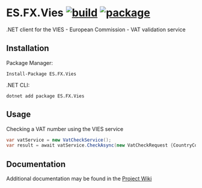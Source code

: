 [package-url]:   https://www.nuget.org/packages/ES.FX.Vies
[package-image]: https://img.shields.io/nuget/v/ES.FX.Vies.svg
[build-url]:     https://sintari.visualstudio.com/ES.FX
[build-image]:   https://sintari.visualstudio.com/_apis/public/build/definitions/34e057ec-f09f-4d30-92f4-5895eeaa3f74/10/badge
[wiki-url]:      https://github.com/EmberStack/ES.FX.Vies/wiki

# ES.FX.Vies [![build][build-image]][build-url] [![package][package-image]][package-url]
.NET client for the VIES - European Commission - VAT validation service


## Installation
Package Manager:
```shell
Install-Package ES.FX.Vies
```
.NET CLI:
```shell
dotnet add package ES.FX.Vies
```


## Usage
Checking a VAT number using the VIES service
```csharp
var vatService = new VatCheckService();
var result = await vatService.CheckAsync(new VatCheckRequest {CountryCode = "RO", VatNumber = "1234567"});    
```


## Documentation
Additional documentation may be found in the [Project Wiki][wiki-url]
